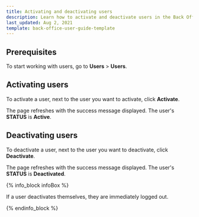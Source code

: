 ```yaml
---
title: Activating and deactivating users
description: Learn how to activate and deactivate users in the Back Office
last_updated: Aug 2, 2021
template: back-office-user-guide-template
---
```



## Prerequisites

To start working with users, go to **Users** > **Users**.

## Activating users

To activate a user, next to the user you want to activate, click **Activate**.

The page refreshes with the success message displayed. The user's **STATUS** is **Active**.

## Deactivating users

To deactivate a user, next to the user you want to deactivate, click **Deactivate**.

The page refreshes with the success message displayed. The user's **STATUS** is **Deactivated**.

{% info_block infoBox %}

If a user deactivates themselves, they are immediately logged out.

{% endinfo_block %}
